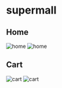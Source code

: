 # supermall

## Home
![home](https://note.youdao.com/yws/api/personal/file/WEBad718790feedbdc63e1959530448fa1b?method=download&shareKey=be4eb28cbe70ada11aa56401086cf1fa)
![home](https://note.youdao.com/yws/api/personal/file/WEB2785cf01f7a414f531cc0baf9435a6f8?method=download&shareKey=2211d7a873cef4e65066121aba0b2f49)

## Cart
![cart](https://note.youdao.com/yws/api/personal/file/WEBe08d4f1703df24c2cb1557863bd7fc3d?method=download&shareKey=6f606ad958fadf13703a638da45a5f00)
![cart](https://note.youdao.com/yws/api/personal/file/WEB634b2cb90549016c7b95ef5648365963?method=download&shareKey=0ed8d13dda073e1c7f0cea83ccca46a9)